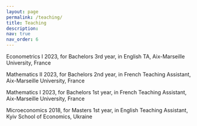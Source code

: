 ```yaml
---
layout: page
permalink: /teaching/
title: Teaching
description: 
nav: true
nav_order: 6
---
```


Econometrics I 2023, for Bachelors 3rd year, in English
TA, Aix-Marseille University, France

Mathematics II 2023, for Bachelors 2nd year, in French
Teaching Assistant, Aix-Marseille University, France

Mathematics I 2023, for Bachelors 1st year, in French
Teaching Assistant, Aix-Marseille University, France

Microeconomics 2018, for Masters 1st year, in English
Teaching Assistant, Kyiv School of Economics, Ukraine
